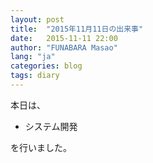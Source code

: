 ```yaml
---
layout: post
title:  "2015年11月11日の出来事"
date:   2015-11-11 22:00
author: "FUNABARA Masao"
lang: "ja"
categories: blog
tags: diary
---
```


本日は、

* システム開発

を行いました。
